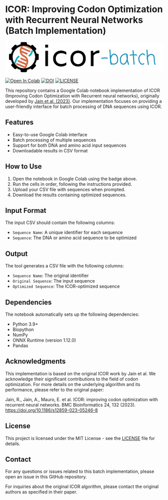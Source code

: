 # ICOR: Improving Codon Optimization with Recurrent Neural Networks (Batch Implementation)

<p align="center">
  <img src="/assets/icor-flat-small.png">
</p>

[![Open In Colab](https://colab.research.google.com/assets/colab-badge.svg)](https://colab.research.google.com/drive/1yI0fwaZad5Z-SrIIoh2Czma_9sTzHtKr#scrollTo=Adbc_f7ZORjt)
[![DOI](https://zenodo.org/badge/DOI/10.5281/zenodo.5529209.svg)](https://doi.org/10.5281/zenodo.5529209)
[![LICENSE](https://img.shields.io/badge/license-MIT-brightgreen)](https://github.com/Lattice-Automation/icor-codon-optimization/blob/master/LICENSE)

This repository contains a Google Colab notebook implementation of ICOR (Improving Codon Optimization with Recurrent neural networks), originally developed by [Jain et al. (2023)](https://doi.org/10.1186/s12859-023-05246-8). Our implementation focuses on providing a user-friendly interface for batch processing of DNA sequences using ICOR.

## Features

- Easy-to-use Google Colab interface
- Batch processing of multiple sequences
- Support for both DNA and amino acid input sequences
- Downloadable results in CSV format

## How to Use

1. Open the notebook in Google Colab using the badge above.
2. Run the cells in order, following the instructions provided.
3. Upload your CSV file with sequences when prompted.
4. Download the results containing optimized sequences.

## Input Format

The input CSV should contain the following columns:
- `Sequence Name`: A unique identifier for each sequence
- `Sequence`: The DNA or amino acid sequence to be optimized

## Output

The tool generates a CSV file with the following columns:
- `Sequence Name`: The original identifier
- `Original Sequence`: The input sequence
- `Optimized Sequence`: The ICOR-optimized sequence

## Dependencies

The notebook automatically sets up the following dependencies:
- Python 3.9+
- Biopython
- NumPy
- ONNX Runtime (version 1.12.0)
- Pandas

## Acknowledgments

This implementation is based on the original ICOR work by Jain et al. We acknowledge their significant contributions to the field of codon optimization. For more details on the underlying algorithm and its performance, please refer to the original paper:

Jain, R., Jain, A., Mauro, E. et al. ICOR: improving codon optimization with recurrent neural networks. BMC Bioinformatics 24, 132 (2023). https://doi.org/10.1186/s12859-023-05246-8

## License

This project is licensed under the MIT License - see the [LICENSE](LICENSE) file for details.

## Contact

For any questions or issues related to this batch implementation, please open an issue in this GitHub repository.

For inquiries about the original ICOR algorithm, please contact the original authors as specified in their paper.
